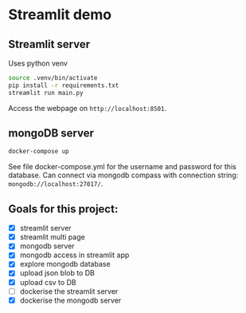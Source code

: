 # Streamlit demo

## Streamlit server

Uses python venv

```bash
source .venv/bin/activate
pip install -r requirements.txt
streamlit run main.py
```

Access the webpage on `http://localhost:8501`.

## mongoDB server

```bash
docker-compose up
```

See file docker-compose.yml for the username and password for this database.
Can connect via mongodb compass with connection string: `mongodb://localhost:27017/`.


## Goals for this project:

- [X] streamlit server
- [X] streamlit multi page
- [X] mongodb server
- [X] mongodb access in streamlit app
- [x] explore mongodb database
- [x] upload json blob to DB
- [x] upload csv to DB
- [ ] dockerise the streamlit server
- [X] dockerise the mongodb server
